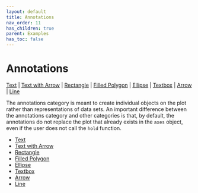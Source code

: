 ```yaml
---
layout: default
title: Annotations
nav_order: 11
has_children: true
parent: Examples
has_toc: false
---
```

# Annotations

[Text]() | [Text with Arrow](#text-with-arrow) | [Rectangle]() | [Filled Polygon](#filled-polygon) | [Ellipse]() | [Textbox](#textbox) | [Arrow]() | [Line](#line)
 
The annotations category is meant to create individual objects on the plot rather than representations of data sets. An important difference between the annotations category and other categories is that, by default, the annotations do not replace the plot that already exists in the `axes` object, even if the user does not call the `hold` function.



- [Text](annotations/text.md)
- [Text with Arrow](annotations/text-with-arrow.md)
- [Rectangle](annotations/rectangle.md)
- [Filled Polygon](annotations/filled-polygon.md)
- [Ellipse](annotations/ellipse.md)
- [Textbox](annotations/textbox.md)
- [Arrow](annotations/arrow.md)
- [Line](annotations/line.md)


<!-- Generated with mdsplit: https://github.com/alandefreitas/mdsplit -->
